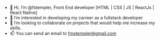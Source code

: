 - 👋 Hi, I’m @fstempler, Front End developer [HTML | CSS | JS | ReactJs | React Native]
- 👀 I’m interested in developing my carreer as a fullstack developer
- 💞️ I’m looking to collaborate on projects that would help me increase my skills. 
- 📫 You can send an email to fmstempler@gmail.com

